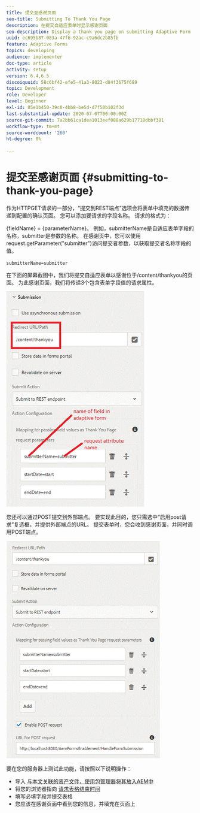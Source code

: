 ```yaml
---
title: 提交至感谢页面
seo-title: Submitting To Thank You Page
description: 在提交自适应表单时显示感谢页面
seo-description: Display a thank you page on submitting Adaptive Form
uuid: ec695b87-083a-47f6-92ac-c9a6dc2b85fb
feature: Adaptive Forms
topics: developing
audience: implementer
doc-type: article
activity: setup
version: 6.4,6.5
discoiquuid: 58c6bf42-efe5-41a3-8023-d84f3675f689
topic: Development
role: Developer
level: Beginner
exl-id: 85e1b450-39c0-4bb8-be5d-d7f50b102f3d
last-substantial-update: 2020-07-07T00:00:00Z
source-git-commit: 7a2bb61ca1dea1013eef088a629b17718dbbf381
workflow-type: tm+mt
source-wordcount: '260'
ht-degree: 0%

---
```


# 提交至感谢页面 {#submitting-to-thank-you-page}

作为HTTPGET请求的一部分，“提交到REST端点”选项会将表单中填充的数据传递到配置的确认页面。 您可以添加要请求的字段名称。 请求的格式为：

\{fieldName\} = \{parameterName\}。 例如，submitterName是自适应表单字段的名称，submitter是参数的名称。 在感谢页中，您可以使用request.getParameter(&quot;submitter&quot;)访问提交者参数，以获取提交者名称字段的值。

`submitterName=submitter`

在下面的屏幕截图中，我们将提交自适应表单以感谢位于/content/thankyou的页面。 为此感谢页面，我们将传递3个包含表单字段值的请求属性。

![感谢页面](assets/thankyoupage.gif)

您还可以通过POST提交到外部端点。 要实现此目的，您只需选中“启用post请求”复选框，并提供外部端点的URL。 提交表单时，您会收到感谢页面，并同时调用POST端点。

![捕获配置](assets/capture.gif)

要在您的服务器上测试此功能，请按照以下说明操作：

* 导入 [与本文关联的资产文件，使用包管理器将其放入AEM中](assets/submittingtorestendpoint.zip)
* 将您的浏览器指向 [请求表格结束时间](http://localhost:4502/content/dam/formsanddocuments/helpx/timeoffrequestform/jcr:content?wcmmode=disabled)
* 填写必填字段并提交表格
* 您应该在感谢页面中看到您的信息，并填充在页面上
